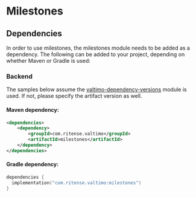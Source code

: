 # Milestones

## Dependencies

In order to use milestones, the milestones module needs to be added as a dependency. The following can be added to your project, depending on whether Maven or Gradle is used:

### Backend

The samples below assume the [valtimo-dependency-versions](valtimo-dependency-versions.md) module is used. If not, please specify the artifact version as well.

#### Maven dependency:

```xml
<dependencies>
    <dependency>
        <groupId>com.ritense.valtimo</groupId>
        <artifactId>milestones</artifactId>
    </dependency>
</dependencies>
```

#### Gradle dependency:

```kotlin
dependencies {
  implementation("com.ritense.valtimo:milestones")
}
```
